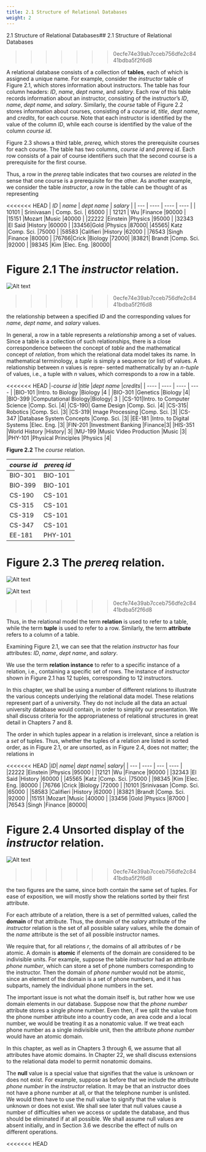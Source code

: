 ```yaml
---
title: 2.1 Structure of Relational Databases
weight: 2
---
```


2.1 Structure of Relational Databases## 2.1 Structure of Relational Databases
>>>>>>> 0ecfe74e39ab7cceb756dfe2c8441bdba5f2f6d8

A relational database consists of a collection of **tables**, each of which is assigned a unique name. For example, consider the _instructor_ table of Figure 2.1, which stores information about instructors. The table has four column headers: _ID_, _name_, _dept name_, and _salary_. Each row of this table records information about an instructor, consisting of the instructor’s _ID_, _name_, _dept name_, and _salary_. Similarly, the _course_ table of Figure 2.2 stores information about courses, consisting of a _course id_, _title_, _dept name_, and _credits_, for each course. Note that each instructor is identified by the value of the column _ID_, while each course is identified by the value of the column _course id_.

Figure 2.3 shows a third table, _prereq_, which stores the prerequisite courses for each course. The table has two columns, _course id_ and _prereq id_. Each row consists of a pair of course identifiers such that the second course is a prerequisite for the first course.

Thus, a row in the _prereq_ table indicates that two courses are _related_ in the sense that one course is a prerequisite for the other. As another example, we consider the table _instructor_, a row in the table can be thought of as representing

<<<<<<< HEAD
| _ID_ | _name_ | _dept name_ | _salary_ |
| --- | ---- | ---- | ---- | 
| 10101 | Srinivasan | Comp. Sci. | 65000 |
| 12121  | Wu |Finance |90000 |
|15151 |Mozart |Music |40000 |
|22222 |Einstein |Physics |95000 |
|32343 |El Said |History |60000 |
|33456|Gold |Physics |87000| 
|45565| Katz |Comp. Sci. |75000 |
|58583 |Califieri |History |62000 |
|76543 |Singh |Finance |80000 |
|76766|Crick |Biology |72000| 
|83821| Brandt |Comp. Sci. |92000 |
|98345 |Kim |Elec. Eng. |80000|

**Figure 2.1** The _instructor_ relation.
=======
![Alt text](image.png)
>>>>>>> 0ecfe74e39ab7cceb756dfe2c8441bdba5f2f6d8

the relationship between a specified _ID_ and the corresponding values for _name_, _dept name_, and _salary_ values.

In general, a row in a table represents a _relationship_ among a set of values. Since a table is a collection of such relationships, there is a close correspondence between the concept of _table_ and the mathematical concept of _relation_, from which the relational data model takes its name. In mathematical terminology, a _tuple_ is simply a sequence (or list) of values. A relationship between _n_ values is repre- sented mathematically by an _n-tuple_ of values, i.e., a tuple with _n_ values, which corresponds to a row in a table.

<<<<<<< HEAD
|_-course id_ |_title_ |_dept name_ |_credits_|
| ---- | ---- | ---- | ---- |
|BIO-101 |Intro. to Biology |Biology |4 |
|BIO-301 |Genetics |Biology |4| 
|BIO-399 |Computational Biology|Biology| 3 |
|CS-101|Intro. to Computer Science |Comp. Sci. |4| 
|CS-190| Game Design |Comp. Sci. |4| 
|CS-315| Robotics |Comp. Sci. |3| 
|CS-319| Image Processing |Comp. Sci. |3| 
|CS-347 |Database System Concepts |Comp. Sci. |3| 
|EE-181 |Intro. to Digital Systems |Elec. Eng. |3| 
|FIN-201 |Investment Banking |Finance|3| 
|HIS-351 |World History |History| 3| 
|MU-199 |Music Video Production |Music |3| 
|PHY-101 |Physical Principles |Physics |4|

**Figure 2.2** The _course_ relation.  


|_course id_ |_prereq id_|
| --- | --- |
|BIO-301 |BIO-101 |
|BIO-399 |BIO-101 |
|CS-190 |CS-101 |
|CS-315 |CS-101 |
|CS-319 |CS-101 |
|CS-347 |CS-101 |
|EE-181 |PHY-101|

**Figure 2.3** The _prereq_ relation.
=======
![Alt text](image-1.png)

![Alt text](image-2.png)

>>>>>>> 0ecfe74e39ab7cceb756dfe2c8441bdba5f2f6d8

Thus, in the relational model the term **relation** is used to refer to a table, while the term **tuple** is used to refer to a row. Similarly, the term **attribute** refers to a column of a table.

Examining Figure 2.1, we can see that the relation _instructor_ has four attributes: _ID_, _name_, _dept name_, and _salary_.

We use the term **relation instance** to refer to a specific instance of a relation, i.e., containing a specific set of rows. The instance of _instructor_ shown in Figure 2.1 has 12 tuples, corresponding to 12 instructors.

In this chapter, we shall be using a number of different relations to illustrate the various concepts underlying the relational data model. These relations represent part of a university. They do not include all the data an actual university database would contain, in order to simplify our presentation. We shall discuss criteria for the appropriateness of relational structures in great detail in Chapters 7 and 8.

The order in which tuples appear in a relation is irrelevant, since a relation is a _set_ of tuples. Thus, whether the tuples of a relation are listed in sorted order, as in Figure 2.1, or are unsorted, as in Figure 2.4, does not matter; the relations in

<<<<<<< HEAD
|_ID_| _name_| _dept name_| _salary_|
| --- | ---- | --- | ---- |
|22222 |Einstein |Physics |95000 |
|12121 |Wu |Finance |90000 |
|32343 |El Said |History |60000 |
|45565 |Katz |Comp. Sci. |75000 |
|98345 |Kim |Elec. Eng. |80000 |
|76766 |Crick |Biology |72000 |
|10101 |Srinivasan |Comp. Sci. |65000 |
|58583 |Califieri |History |62000 |
|83821 |Brandt |Comp. Sci. |92000 |
|15151 |Mozart |Music |40000 |
|33456 |Gold |Physics |87000 |
|76543 |Singh |Finance |80000|

**Figure 2.4** Unsorted display of the _instructor_ relation.  
=======
![Alt text](image-3.png)
>>>>>>> 0ecfe74e39ab7cceb756dfe2c8441bdba5f2f6d8

the two figures are the same, since both contain the same set of tuples. For ease of exposition, we will mostly show the relations sorted by their first attribute.

For each attribute of a relation, there is a set of permitted values, called the **domain** of that attribute. Thus, the domain of the _salary_ attribute of the _instructor_ relation is the set of all possible salary values, while the domain of the _name_ attribute is the set of all possible instructor names.

We require that, for all relations _r_, the domains of all attributes of _r_ be atomic. A domain is **atomic** if elements of the domain are considered to be indivisible units. For example, suppose the table _instructor_ had an attribute _phone number_, which can store a set of phone numbers corresponding to the instructor. Then the domain of _phone number_ would not be atomic, since an element of the domain is a set of phone numbers, and it has subparts, namely the individual phone numbers in the set.

The important issue is not what the domain itself is, but rather how we use domain elements in our database. Suppose now that the _phone number_ attribute stores a single phone number. Even then, if we split the value from the phone number attribute into a country code, an area code and a local number, we would be treating it as a nonatomic value. If we treat each phone number as a single indivisible unit, then the attribute _phone number_ would have an atomic domain.

In this chapter, as well as in Chapters 3 through 6, we assume that all attributes have atomic domains. In Chapter 22, we shall discuss extensions to the relational data model to permit nonatomic domains.

The **null** value is a special value that signifies that the value is unknown or does not exist. For example, suppose as before that we include the attribute _phone number_ in the _instructor_ relation. It may be that an instructor does not have a phone number at all, or that the telephone number is unlisted. We would then have to use the null value to signify that the value is unknown or does not exist. We shall see later that null values cause a number of difficulties when we access or update the database, and thus should be eliminated if at all possible. We shall assume null values are absent initially, and in Section 3.6 we describe the effect of nulls on different operations.

<<<<<<< HEAD
